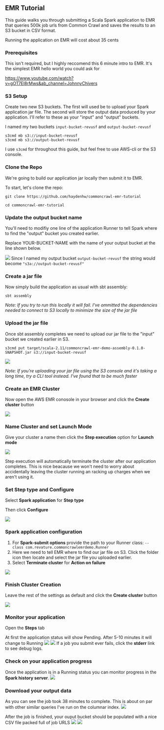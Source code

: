 ## EMR Tutorial
This guide walks you through submitting a Scala Spark application to EMR that queries 500k job urls from Common Crawl and saves the results to an S3 bucket in CSV format.

Running the application on EMR will cost about 35 cents

### Prerequisites
This isn't required, but I highly reccomend this 6 minute intro to EMR. It's the simplest EMR hello world you could ask for

https://www.youtube.com/watch?v=gOT7El8rMws&ab_channel=JohnnyChivers

### S3 Setup
Create two new S3 buckets.
The first will used be to upload your Spark application jar file. 
The second will store the output data produced by your application.
I'll refer to these as your "input" and "output" buckets.

I named my two buckets `input-bucket-revusf` and `output-bucket-revusf`

```shell
s3cmd mb s3://input-bucket-revusf
s3cmd mb s3://output-bucket-revusf
```

I use `s3cmd` for throughout this guide, but feel free to use AWS-cli or the S3 console.

### Clone the Repo
We're going to build our application jar locally then submit it to EMR. 

To start, let's clone the repo:

```shell
git clone https://github.com/haydenhw/commoncrawl-emr-tutorial
```
```shell
cd commoncrawl-emr-tutorial
```
### Update the output bucket name
You'll need to modifiy one line of the application Runner to tell Spark where to find the "output" bucket you created earlier.

Replace YOUR-BUCKET-NAME with the name of your output bucket at the line shown below.

![](screenshots/1.5-change-bucekt-name.png)
Since I named my output bucket `output-bucket-revusf` the string would become `"s3a://output-bucket-revusf"`

### Create a jar file
Now simply build the application as usual with sbt assembly:

`sbt assembly`

*Note: If you try to run this locally it will fail. I've ommitted the dependencies needed to connect to S3 locally to minimize the size of the jar file*

### Upload the jar file
Once sbt assembly completes we need to upload our jar file to the "input" bucket we created earlier in S3.

```shell
s3cmd put target/scala-2.11/commoncrawl-emr-demo-assembly-0.1.0-SNAPSHOT.jar s3://input-bucket-revusf
```

![](screenshots/3-upload-jar.png)

*Note: If you're uploading your jar file using the S3 console and it's taking a long time, try a CLI tool instead. I've found that to be much faster*

### Create an EMR Cluster
Now open the AWS EMR conosole in your browser and click the **Create cluster** button

![](screenshots/4-create-cluster.png)

### Name Cluster and set Launch Mode
Give your cluster a name then click the **Step execution** option for **Launch mode**

![](screenshots/5-step-execution.png)

Step execution will automatically terminate the cluster after our application completes. This is nice beacause we won't need to worry about accidentally leaving the cluster running an racking up charges when we aren't using it.

### Set Step type and Configure
Select **Spark application** for **Step type**

Then click **Configure**

![](screenshots/6-spark-application.png)

### Spark application configuration
1. For **Spark-submit options** provide the path to your Runner class:
`--class com.revature.commoncrawlemrdemo.Runner`
2. Here we need to tell EMR where to find our jar file on S3. Click the folder icon then locate and select the jar file you uploaded earlier. 
3. Select **Terminate cluster** for **Action on failure**

![](screenshots/7-configure-step.png)

### Finish Cluster Creation
Leave the rest of the settings as default and click the **Create cluster** button

![](screenshots/8-finish-create-cluster.png)

### Monitor your application
Open the **Steps** tab

At first the application status will show Pending. After 5-10 minutes it will change to Running
![](screenshots/9-steps-tab.png)
![](screenshots/10-running-step.png)
If a job you submit ever fails, click the **stderr** link to see debug logs.

### Check on your application progress
Once the application is in a Running status you can monitor progress in the **Spark history server**.
![](screenshots/11-history-server.png)

### Download your output data

As you can see the job took 38 minutes to complete. This is about on par with other similar queries I've run on the columnar index. 
![](screenshots/12-complete-step.png)

After the job is finished, your ouput bucket should be populated with a nice CSV file packed full of job URLS
![](screenshots/13-download-data.png)
![](screenshots/14-display-data.png)
